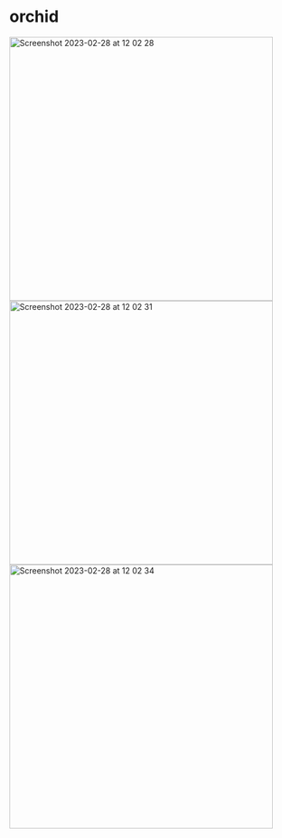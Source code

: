 # orchid

<img width="466" alt="Screenshot 2023-02-28 at 12 02 28" src="https://user-images.githubusercontent.com/6961692/221897383-58ae5d5f-b444-42c5-a888-42438709e324.png">
<img width="466" alt="Screenshot 2023-02-28 at 12 02 31" src="https://user-images.githubusercontent.com/6961692/221897397-cdf089ce-bc3a-4535-ba8f-e97969066125.png">
<img width="466" alt="Screenshot 2023-02-28 at 12 02 34" src="https://user-images.githubusercontent.com/6961692/221897410-979f582d-1740-4878-ba63-1f21ce69640d.png">
